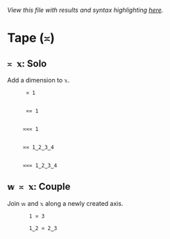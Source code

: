 *View this file with results and syntax highlighting [here](https://mlochbaum.github.io/BQN/help/solo_couple.html).*

# Tape (`≍`)

## `≍ 𝕩`: Solo

Add a dimension to `𝕩`.

          ≍ 1


          ≍≍ 1


         ≍≍≍ 1


         ≍≍ 1‿2‿3‿4


         ≍≍≍ 1‿2‿3‿4



## `𝕨 ≍ 𝕩`: Couple

Join `𝕨` and `𝕩` along a newly created axis.

           1 ≍ 3

           1‿2 ≍ 2‿3
